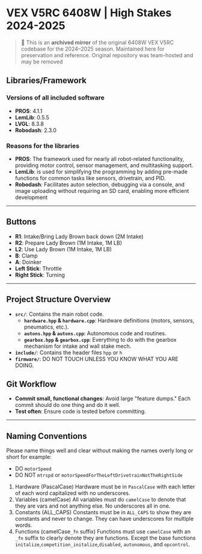 # VEX V5RC 6408W | High Stakes 2024-2025
> 📁 This is an **archived mirror** of the original 6408W VEX V5RC codebase for the 2024–2025 season.
> Maintained here for preservation and reference. Original repository was team-hosted and may be removed
## Libraries/Framework
### Versions of all included software
- **PROS**: 4.1.1
- **LemLib**: 0.5.5
- **LVGL**: 8.3.8
- **Robodash**: 2.3.0
### Reasons for the libraries
- **PROS**: The framework used for nearly all robot-related functionality, providing motor control, sensor management, and multitasking support.
- **LemLib**: is used for simplifying the programming by adding pre-made functions for common tasks like sensors, drivetrain, and PID.
- **Robodash**: Facilitates auton selection, debugging via a console, and image uploading without requiring an SD card, enabling more efficient development
---
## Buttons
- **R1**: Intake/Bring Lady Brown back down (2M Intake)
- **R2**: Prepare Lady Brown (1M Intake, 1M LB)
- **L2**: Use Lady Brown (1M Intake, 1M LB)
- **B**: Clamp
- **A**: Doinker
- **Left Stick**: Throttle
- **Right Stick**: Turning
---
## Project Structure Overview
- **`src/`**: Contains the main robot code.
  - **`hardware.hpp` & `hardware.cpp`**: Hardware definitions (motors, sensors, pneumatics, etc.).
  - **`autons.hpp` & `autons.cpp`**: Autonomous code and routines.
  - **`gearbox.hpp` & `gearbox.cpp`**: Everything to do with the gearbox mechanism for intake and wall stake mech.
- **`include/`**: Contains the header files `hpp` or `h`
- **`firmware/`**: DO NOT TOUCH UNLESS YOU KNOW WHAT YOU ARE DOING.
## Git Workflow
- **Commit small, functional changes**: Avoid large "feature dumps." Each commit should do one thing and do it well.
- **Test often**: Ensure code is tested before committing.
---
## Naming Conventions
Please name things well and clear without making the names overly long or short for example:
- DO ``motorSpeed``
- DO NOT ``mtrspd`` or ``motorSpeedForTheLeftDrivetrainNotTheRightSide``
1. Hardware (PascalCase)
Hardware must be in ``PascalCase`` with each letter of each word capitalized with no underscores.
2. Variables (camelCase)
All variables must do ``camelCase`` to denote that they are vars and not anything else. No underscores all in one.
3. Constants (ALL_CAPS)
Constants must be in ``ALL_CAPS`` to show they are constants and never to change. They can have underscores for multiple words.
4. Functions (camelCase``_fn`` suffix)
Functions must use ``camelCase`` with an ``_fn`` suffix to clearly denote they are functions. Except the base functions `initalize`,`competition_initalize`,`disabled`, `autonomous`, and `opcontrol`.

